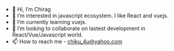 - 👋 Hi, I’m Chirag
- 👀 I’m interested in javascript ecosystem. I like React and vuejs. 
- 🌱 I’m currently learning vuejs.
- 💞️ I’m looking to collaborate on lastest development in React/Vue/Javascript world.
- 📫 How to reach me - chiku_4u@yahoo.com

<!---
chirag80/chirag80 is a ✨ special ✨ repository because its `README.md` (this file) appears on your GitHub profile.
You can click the Preview link to take a look at your changes.
--->

